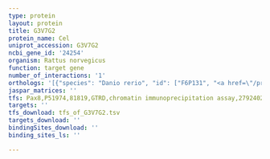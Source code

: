 ```yaml
---
type: protein
layout: protein
title: G3V7G2
protein_name: Cel
uniprot_accession: G3V7G2
ncbi_gene_id: '24254'
organism: Rattus norvegicus
function: target gene
number_of_interactions: '1'
orthologs: '[{"species": "Danio rerio", "id": ["F6P131", "<a href=\"/protein/f1r1t7\">F1R1T7</a>"]}, {"species": "Mus musculus", "id": ["<a href=\"/protein/q64285\">Q64285</a>"]}]'
jaspar_matrices: ''
tfs: Pax8,P51974,81819,GTRD,chromatin immunoprecipitation assay,27924024%5Buid%5D,No
targets: ''
tfs_download: tfs_of_G3V7G2.tsv
targets_download: ''
bindingSites_download: ''
binding_sites_ls: ''

---
```

